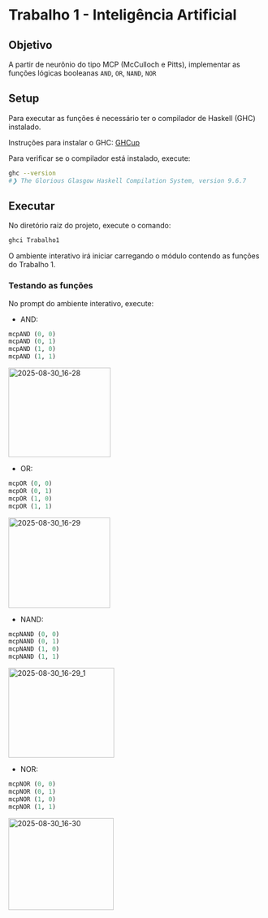 # Trabalho 1 - Inteligência Artificial

## Objetivo

A partir de neurônio do tipo MCP (McCulloch e Pitts), implementar as funções lógicas booleanas `AND`, `OR`, `NAND`, `NOR`

## Setup

Para executar as funções é necessário ter o compilador de Haskell (GHC) instalado.

Instruções para instalar o GHC: [GHCup](https://www.haskell.org/ghcup/install/)

Para verificar se o compilador está instalado, execute:

```bash
ghc --version
#❯ The Glorious Glasgow Haskell Compilation System, version 9.6.7
```

## Executar

No diretório raiz do projeto, execute o comando:

```bash
ghci Trabalho1
```

O ambiente interativo irá iniciar carregando o módulo contendo as funções do Trabalho 1.

### Testando as funções

No prompt do ambiente interativo, execute:

- AND:
```haskell
mcpAND (0, 0)
mcpAND (0, 1)
mcpAND (1, 0)
mcpAND (1, 1)
```
<img width="201" height="176" alt="2025-08-30_16-28" src="https://github.com/user-attachments/assets/a89c79ee-e307-45cd-a2ed-adbd236a47a8" />

- OR:
```haskell
mcpOR (0, 0)
mcpOR (0, 1)
mcpOR (1, 0)
mcpOR (1, 1)
```
<img width="200" height="178" alt="2025-08-30_16-29" src="https://github.com/user-attachments/assets/943b5782-2d43-4102-8615-64888a4b9c08" />

- NAND:
```haskell
mcpNAND (0, 0)
mcpNAND (0, 1)
mcpNAND (1, 0)
mcpNAND (1, 1)
```
<img width="208" height="177" alt="2025-08-30_16-29_1" src="https://github.com/user-attachments/assets/d8ae1155-34f0-4f94-8833-743e2e9164d1" />

- NOR:
```haskell
mcpNOR (0, 0)
mcpNOR (0, 1)
mcpNOR (1, 0)
mcpNOR (1, 1)
```
<img width="207" height="181" alt="2025-08-30_16-30" src="https://github.com/user-attachments/assets/8d5868af-f80d-43e3-b7d0-3a662009bb0d" />

